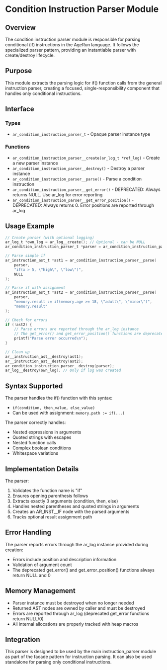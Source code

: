 # Condition Instruction Parser Module

## Overview

The condition instruction parser module is responsible for parsing conditional (if) instructions in the AgeRun language. It follows the specialized parser pattern, providing an instantiable parser with create/destroy lifecycle.

## Purpose

This module extracts the parsing logic for if() function calls from the general instruction parser, creating a focused, single-responsibility component that handles only conditional instructions.

## Interface

### Types

- `ar_condition_instruction_parser_t` - Opaque parser instance type

### Functions

- `ar_condition_instruction_parser__create(ar_log_t *ref_log)` - Create a new parser instance
- `ar_condition_instruction_parser__destroy()` - Destroy a parser instance
- `ar_condition_instruction_parser__parse()` - Parse a condition instruction
- `ar_condition_instruction_parser__get_error()` - DEPRECATED: Always returns NULL. Use ar_log for error reporting
- `ar_condition_instruction_parser__get_error_position()` - DEPRECATED: Always returns 0. Error positions are reported through ar_log

## Usage Example

```c
// Create parser (with optional logging)
ar_log_t *own_log = ar_log__create(); // Optional - can be NULL
ar_condition_instruction_parser_t *parser = ar_condition_instruction_parser__create(own_log);

// Parse simple if
ar_instruction_ast_t *ast1 = ar_condition_instruction_parser__parse(
    parser, 
    "if(x > 5, \"high\", \"low\")", 
    NULL
);

// Parse if with assignment
ar_instruction_ast_t *ast2 = ar_condition_instruction_parser__parse(
    parser,
    "memory.result := if(memory.age >= 18, \"adult\", \"minor\")",
    "memory.result"
);

// Check for errors
if (!ast2) {
    // Parse errors are reported through the ar_log instance
    // The get_error() and get_error_position() functions are deprecated
    printf("Parse error occurred\n");
}

// Clean up
ar__instruction_ast__destroy(ast1);
ar__instruction_ast__destroy(ast2);
ar_condition_instruction_parser__destroy(parser);
ar_log__destroy(own_log); // Only if log was created
```

## Syntax Supported

The parser handles the if() function with this syntax:
- `if(condition, then_value, else_value)`
- Can be used with assignment: `memory.path := if(...)`

The parser correctly handles:
- Nested expressions in arguments
- Quoted strings with escapes
- Nested function calls
- Complex boolean conditions
- Whitespace variations

## Implementation Details

The parser:
1. Validates the function name is "if"
2. Ensures opening parenthesis follows
3. Extracts exactly 3 arguments (condition, then, else)
4. Handles nested parentheses and quoted strings in arguments
5. Creates an AR_INST__IF node with the parsed arguments
6. Tracks optional result assignment path

## Error Handling

The parser reports errors through the ar_log instance provided during creation:
- Errors include position and description information
- Validation of argument count
- The deprecated get_error() and get_error_position() functions always return NULL and 0

## Memory Management

- Parser instance must be destroyed when no longer needed
- Returned AST nodes are owned by caller and must be destroyed
- Errors are reported through ar_log (deprecated get_error functions return NULL/0)
- All internal allocations are properly tracked with heap macros

## Integration

This parser is designed to be used by the main instruction_parser module as part of the facade pattern for instruction parsing. It can also be used standalone for parsing only conditional instructions.